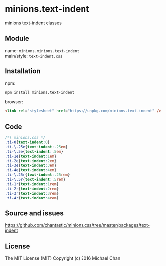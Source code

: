# minions.text-indent
minions text-indent classes

## Module
name: `minions.minions.text-indent`  
main/style: `text-indent.css`  

## Installation
npm:
```bash
npm install minions.text-indent
```

browser:
```html
<link rel="stylesheet" href="https://unpkg.com/minions.text-indent" />
```

## Code
```css
/*! minions.css */
.ti-0{text-indent:0}
.ti-\.25e{text-indent:.25em}
.ti-\.5e{text-indent:.5em}
.ti-1e{text-indent:1em}
.ti-2e{text-indent:2em}
.ti-3e{text-indent:3em}
.ti-4e{text-indent:4em}
.ti-\.25r{text-indent:.25rem}
.ti-\.5r{text-indent:.5rem}
.ti-1r{text-indent:1rem}
.ti-2r{text-indent:2rem}
.ti-3r{text-indent:3rem}
.ti-4r{text-indent:4rem}

```

## Source and issues

https://github.com/chantastic/minions.css/tree/master/packages/text-indent

## License

The MIT License (MIT)
Copyright (c) 2016 Michael Chan